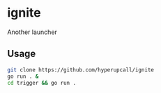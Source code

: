 # ignite

Another launcher

## Usage

```sh
git clone https://github.com/hyperupcall/ignite
go run . &
cd trigger && go run .
```
